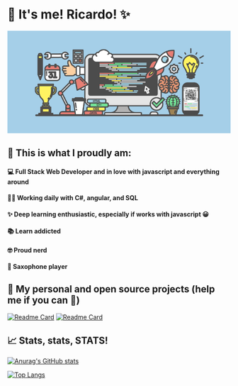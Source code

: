 # 🧐 It's me! Ricardo! ✨

![alt text](https://raw.githubusercontent.com/RicardoGomesRocha/RicardoGomesRocha/main/images/banner.png)

## 💪 This is what I proudly am:

#### 💻 Full Stack Web Developer and in love with javascript and everything around

#### 👨‍💻 Working daily with C#, angular, and SQL

#### ✨ Deep learning enthusiastic, especially if works with javascript 😀

#### 📚 Learn addicted

#### 🤓 Proud nerd

#### 🎷 Saxophone player


## 🥰 My personal and open source projects (help me if you can 🙏)

[![Readme Card](https://github-readme-stats.vercel.app/api/pin/?username=FullExpression&repo=confusion-matrix-stats&theme=gruvbox)](https://github.com/FullExpression/confusion-matrix-stats)
[![Readme Card](https://github-readme-stats.vercel.app/api/pin/?username=FullExpression&repo=confusion-matrix&theme=gruvbox)](https://github.com/FullExpression/confusion-matrix-stats)


## 📈 Stats, stats, STATS!

[![Anurag's GitHub stats](https://github-readme-stats.vercel.app/api?username=RicardoGomesRocha&show_icons=true&theme=gruvbox)](https://github.com/anuraghazra/github-readme-stats)

[![Top Langs](https://github-readme-stats.vercel.app/api/top-langs/?username=RicardoGomesRocha&show_icons=true&theme=gruvbox&layout=compact)](https://github.com/anuraghazra/github-readme-stats)


<!--
**RicardoGomesRocha/RicardoGomesRocha** is a ✨ _special_ ✨ repository because its `README.md` (this file) appears on your GitHub profile.

Here are some ideas to get you started:

- 🔭 I’m currently working on ...
- 🌱 I’m currently learning ...
- 👯 I’m looking to collaborate on ...
- 🤔 I’m looking for help with ...
- 💬 Ask me about ...
- 📫 How to reach me: ...
- 😄 Pronouns: ...
- ⚡ Fun fact: ...
-->
